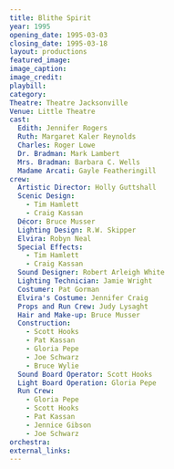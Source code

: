 ```yaml
---
title: Blithe Spirit
year: 1995
opening_date: 1995-03-03
closing_date: 1995-03-18
layout: productions
featured_image: 
image_caption:
image_credit:
playbill: 
category: 
Theatre: Theatre Jacksonville
Venue: Little Theatre
cast:
  Edith: Jennifer Rogers
  Ruth: Margaret Kaler Reynolds
  Charles: Roger Lowe
  Dr. Bradman: Mark Lambert
  Mrs. Bradman: Barbara C. Wells
  Madame Arcati: Gayle Featheringill
crew:
  Artistic Director: Holly Guttshall
  Scenic Design: 
    - Tim Hamlett
    - Craig Kassan
  Décor: Bruce Musser
  Lighting Design: R.W. Skipper
  Elvira: Robyn Neal
  Special Effects: 
    - Tim Hamlett
    - Craig Kassan
  Sound Designer: Robert Arleigh White
  Lighting Technician: Jamie Wright
  Costumer: Pat Gorman
  Elvira's Costume: Jennifer Craig
  Props and Run Crew: Judy Lysaght
  Hair and Make-up: Bruce Musser
  Construction: 
    - Scott Hooks
    - Pat Kassan
    - Gloria Pepe
    - Joe Schwarz
    - Bruce Wylie
  Sound Board Operator: Scott Hooks
  Light Board Operation: Gloria Pepe
  Run Crew: 
    - Gloria Pepe
    - Scott Hooks
    - Pat Kassan
    - Jennice Gibson
    - Joe Schwarz
orchestra:
external_links:
---
```


